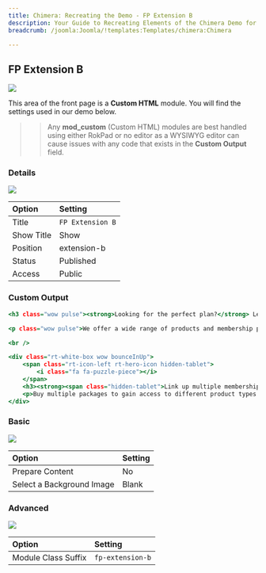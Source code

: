 ```yaml
---
title: Chimera: Recreating the Demo - FP Extension B
description: Your Guide to Recreating Elements of the Chimera Demo for Joomla
breadcrumb: /joomla:Joomla/!templates:Templates/chimera:Chimera

---
```


FP Extension B
-----

![][demo]

This area of the front page is a **Custom HTML** module. You will find the settings used in our demo below.

>> Any **mod_custom** (Custom HTML) modules are best handled using either RokPad or no editor as a WYSIWYG editor can cause issues with any code that exists in the **Custom Output** field.

### Details

![][demo2]

| Option      | Setting           |
| :---------- | :----------       |
| Title       | `FP Extension B`  |
| Show Title  | Show              |
| Position    | extension-b       |
| Status      | Published         |
| Access      | Public            |

### Custom Output

~~~ .html
<h3 class="wow pulse"><strong>Looking for the perfect plan?</strong> Learn more about our various options and what works for you.</h3>

<p class="wow pulse">We offer a wide range of products and membership plans, custom tailored to your needs. Browse our selection of products to find the perfect one for your project, or select a membership to gain access to everything.</p>

<br />

<div class="rt-white-box wow bounceInUp">
	<span class="rt-icon-left rt-hero-icon hidden-tablet">
		<i class="fa fa-puzzle-piece"></i>
	</span>
	<h3><strong><span class="hidden-tablet">Link up multiple memberships</span><span class="visible-tablet">Multiple packages</span></strong></h3>
	<p>Buy multiple packages to gain access to different product types and extras, with unlimited options.</p>
</div>
~~~

### Basic

![][demo3]

| Option                    | Setting     |
| :----------               | :---------- |
| Prepare Content           | No          |
| Select a Background Image | Blank       |

### Advanced

![][demo4]

| Option              | Setting          |
| :----------         | :-------------   |
| Module Class Suffix | `fp-extension-b` |

[demo]: assets/demo_11.jpeg
[demo2]: assets/demo_11a.jpeg
[demo3]: assets/demo_11b.jpeg
[demo4]: assets/demo_11c.jpeg
